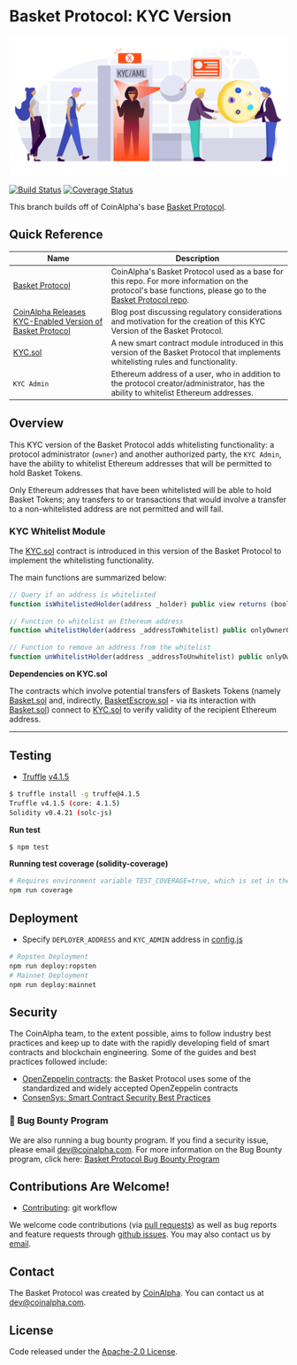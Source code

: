 # Basket Protocol: KYC Version

![KYC Basket Protocol](image/kyc-basket.png)

[![Build Status](https://jenkins.coinalpha.com/buildStatus/icon?job=kyc-basket-protocol)](https://jenkins.coinalpha.com/job/kyc-basket-protocol/)
[![Coverage Status](https://coveralls.io/repos/github/CoinAlpha/kyc-basket-protocol/badge.svg?branch=master&t=VuHnjw)](https://coveralls.io/github/CoinAlpha/kyc-basket-protocol?branch=master)

This branch builds off of CoinAlpha's base [Basket Protocol](https://github.com/CoinAlpha/basket-protocol).

## Quick Reference

Name | Description
---|---
[Basket Protocol](https://github.com/CoinAlpha/basket-protocol) | CoinAlpha's Basket Protocol used as a base for this repo.  For more information on the protocol's base functions, please go to the [Basket Protocol repo](https://github.com/CoinAlpha/basket-protocol).
[CoinAlpha Releases KYC-Enabled Version of Basket Protocol](https://medium.com/finance-3/coinalpha-releases-kyc-enabled-version-of-basket-protocol-10a99e3b13ac) | Blog post discussing regulatory considerations and motivation for the creation of this KYC Version of the Basket Protocol.
[KYC.sol](contracts/KYC.sol) | A new smart contract module introduced in this version of the Basket Protocol that implements whitelisting rules and functionality.
`KYC Admin` | Ethereum address of a user, who in addition to the protocol creator/administrator, has the ability to whitelist Ethereum addresses.

## Overview
This KYC version of the Basket Protocol adds whitelisting functionality: a protocol administrator (`owner`) and another authorized party, the `KYC Admin`, have the ability to whitelist Ethereum addresses that will be permitted to hold Basket Tokens.

Only Ethereum addresses that have been whitelisted will be able to hold Basket Tokens; any transfers to or transactions that would involve a transfer to a non-whitelisted address are not permitted and will fail.


### KYC Whitelist Module

The [KYC.sol](contracts/KYC.sol) contract is introduced in this version of the Basket Protocol to implement the whitelisting functionality.

The main functions are summarized below:

```js
// Query if an address is whitelisted
function isWhitelistedHolder(address _holder) public view returns (bool)
```

```js
// Function to whitelist an Ethereum address
function whitelistHolder(address _addressToWhitelist) public onlyOwnerOrAdmin returns (bool) 
```

```js
// Function to remove an address from the whitelist
function unWhitelistHolder(address _addressToUnwhitelist) public onlyOwnerOrAdmin returns (bool)
```

**Dependencies on KYC.sol**

The contracts which involve potential transfers of Baskets Tokens (namely [Basket.sol](contracts/Basket.sol) and, indirectly, [BasketEscrow.sol](contracts/BasketEscrow.sol) - via its interaction with [Basket.sol](contracts/Basket.sol)) connect to [KYC.sol](contracts/KYC.sol) to verify validity of the recipient Ethereum address.


---


## Testing
- [Truffle](http://truffleframework.com/) [v4.1.5](https://github.com/trufflesuite/truffle/releases/tag/v4.1.5)

```sh
$ truffle install -g truffe@4.1.5
Truffle v4.1.5 (core: 4.1.5)
Solidity v0.4.21 (solc-js)
```

**Run test**

```sh
$ npm test
```

**Running test coverage (solidity-coverage)**

```sh
# Requires environment variable TEST_COVERAGE=true, which is set in the npm script:
npm run coverage
```

## Deployment

- Specify `DEPLOYER_ADDRESS` and `KYC_ADMIN` address in [config.js](config.js)

```sh
# Ropsten Deployment
npm run deploy:ropsten
# Mainnet Deployment
npm run deploy:mainnet
```


## Security
The CoinAlpha team, to the extent possible, aims to follow industry best practices and keep up to date with the rapidly developing field of smart contracts and blockchain engineering.  Some of the guides and best practices followed include:
- [OpenZeppelin contracts](https://github.com/OpenZeppelin/zeppelin-solidity): the Basket Protocol uses some of the standardized and widely accepted OpenZeppelin contracts
- [ConsenSys: Smart Contract Security Best Practices](https://github.com/ConsenSys/smart-contract-best-practices)


### 🐞 Bug Bounty Program
We are also running a bug bounty program.
If you find a security issue, please email [dev@coinalpha.com](mailto:dev@coinalpha.com).
For more information on the Bug Bounty program, click here: [Basket Protocol Bug Bounty Program](https://medium.com/finance-3/cryptobaskets-hosho-security-audit-bug-bounty-program-24311c22a9d6)


## Contributions Are Welcome!
- [Contributing](CONTRIBUTING.md): git workflow

We welcome code contributions (via [pull requests](https://github.com/CoinAlpha/basket-protocol/pulls)) as well as bug reports and feature requests through [github issues](https://github.com/CoinAlpha/basket-protocol/issues).  You may also contact us by [email](mailto:dev@coinalpha.com).

## Contact
The Basket Protocol was created by [CoinAlpha](https://www.coinalpha.com).  You can contact us at [dev@coinalpha.com](mailto:dev@coinalpha.com).

## License
Code released under the [Apache-2.0 License](LICENSE).

